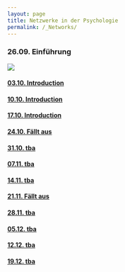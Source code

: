 ```yaml
---
layout: page
title: Netzwerke in der Psychologie
permalink: /_Networks/
---
```

### 26.09. Einführung 
<a href="/eingangsfragebogen/" >

![]("{{site.base_url}}/images/GoogleForms.png")

#### 03.10. Introduction

#### 10.10. Introduction

#### 17.10. Introduction

#### 24.10. Fällt aus

#### 31.10. tba

#### 07.11. tba

#### 14.11. tba

#### 21.11. Fällt aus

#### 28.11. tba

#### 05.12. tba

#### 12.12. tba

#### 19.12. tba
